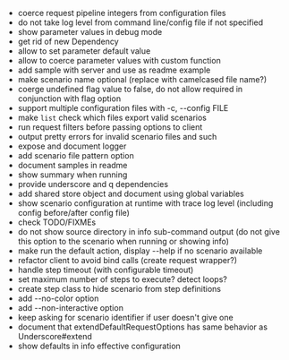 * coerce request pipeline integers from configuration files
* do not take log level from command line/config file if not specified
* show parameter values in debug mode
* get rid of new Dependency
* allow to set parameter default value
* allow to coerce parameter values with custom function
* add sample with server and use as readme example
* make scenario name optional (replace with camelcased file name?)
* coerge undefined flag value to false, do not allow required in conjunction with flag option
* support multiple configuration files with -c, --config FILE
* make `list` check which files export valid scenarios
* run request filters before passing options to client
* output pretty errors for invalid scenario files and such
* expose and document logger
* add scenario file pattern option
* document samples in readme
* show summary when running
* provide underscore and q dependencies
* add shared store object and document using global variables
* show scenario configuration at runtime with trace log level (including config before/after config file)
* check TODO/FIXMEs
* do not show source directory in info sub-command output (do not give this option to the scenario when running or showing info)
* make run the default action, display --help if no scenario available
* refactor client to avoid bind calls (create request wrapper?)
* handle step timeout (with configurable timeout)
* set maximum number of steps to execute? detect loops?
* create step class to hide scenario from step definitions
* add --no-color option
* add --non-interactive option
* keep asking for scenario identifier if user doesn't give one
* document that extendDefaultRequestOptions has same behavior as Underscore#extend
* show defaults in info effective configuration
